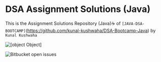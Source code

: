 # DSA Assignment Solutions (Java)
This is the Assignment Solutions Repository (Java)☕ of `[JAVA-DSA-BOOTCAMP]`(https://github.com/kunal-kushwaha/DSA-Bootcamp-Java) by `Kunal Kushwaha`

![[object Object]](https://socialify.git.ci/Soumajit-Roy/DSA-Assignment-Solution/image?description=1&font=KoHo&logo=https%3A%2F%2Fi.ibb.co%2FxgKq93p%2Fpngaaa-com-3716268.png&owner=1&pattern=Circuit%20Board&theme=Dark)

<img alt="Bitbucket open issues" src="https://img.shields.io/bitbucket/issues-raw/Soumajit-Roy/DSA-Assignment-Solution?style=flat-square">

